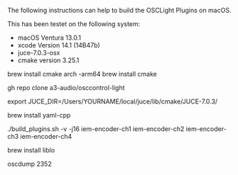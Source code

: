 The following instructions can help to build the OSCLight Plugins on macOS.

This has been testet on the following system:

- macOS Ventura 13.0.1
- xcode Version 14.1 (14B47b)
- juce-7.0.3-osx
- cmake version 3.25.1

brew install cmake
arch -arm64 brew install cmake

gh repo clone a3-audio/osccontrol-light

export JUCE_DIR=/Users/YOURNAME/local/juce/lib/cmake/JUCE-7.0.3/

 brew install yaml-cpp

./build_plugins.sh -v -j16 iem-encoder-ch1 iem-encoder-ch2 iem-encoder-ch3 iem-encoder-ch4

brew install liblo

oscdump 2352